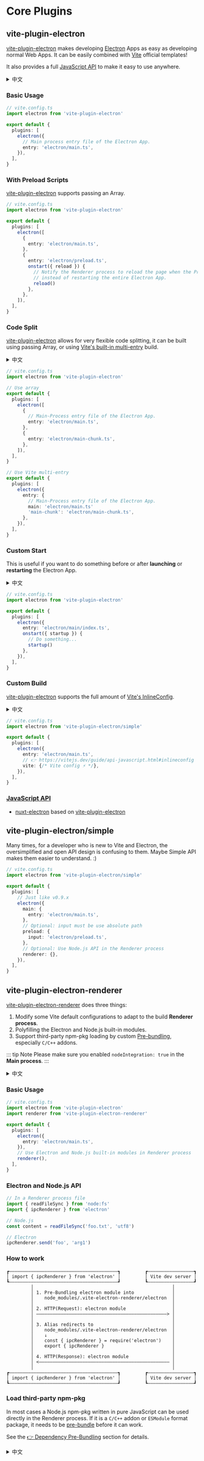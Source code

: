 # Core Plugins

## vite-plugin-electron

[vite-plugin-electron](https://github.com/electron-vite/vite-plugin-electron) makes developing [Electron](https://www.electronjs.org/) Apps as easy as developing normal Web Apps. It can be easily combined with [Vite](https://vitejs.dev/) official templates!

It also provides a full [JavaScript API](https://github.com/electron-vite/vite-plugin-electron#javascript-api) to make it easy to use anywhere.

<details>
  <summary>中文</summary>
  <p><a target="_blank" href="https://github.com/electron-vite/vite-plugin-electron">vite-plugin-electron</a> 使得你开发 <a target="_blank" href="https://www.electronjs.org/">Electron</a> 应用像开发正常的 Web 应用那样简单，它可以非常简单得与 <a target="_blank" href="https://vitejs.dev/">Vite</a> 官方的模板结合！</p>
  <p>除此之外它还提供全量的 <a target="_blank" href="https://github.com/electron-vite/vite-plugin-electron#javascript-api">JavaScript API</a> 可以很方便的在任何地方使用它。</p>
</details>

### Basic Usage

```ts
// vite.config.ts
import electron from 'vite-plugin-electron'

export default {
  plugins: [
    electron({
      // Main process entry file of the Electron App.
      entry: 'electron/main.ts',
    }),
  ],
}
```

### With Preload Scripts

[vite-plugin-electron](https://github.com/electron-vite/vite-plugin-electron) supports passing an Array.

```ts
// vite.config.ts
import electron from 'vite-plugin-electron'

export default {
  plugins: [
    electron([
      {
        entry: 'electron/main.ts',
      },
      {
        entry: 'electron/preload.ts',
        onstart({ reload }) {
          // Notify the Renderer process to reload the page when the Preload scripts build is complete, 
          // instead of restarting the entire Electron App.
          reload()
        },
      },
    ]),
  ],
}
```

### Code Split

[vite-plugin-electron](https://github.com/electron-vite/vite-plugin-electron) allows for very flexible code splitting, it can be built using passing Array, or using [Vite's built-in multi-entry](https://vitejs.dev/config/build-options.html#build-lib) build.

<details>
  <summary>中文</summary>
  <p><code>vite-plugin-electron</code> 可以进行十分灵活的代码拆分，它可以使用传递数组的形式构建，或者使用 <a target="_blank" href="https://vitejs.dev/config/build-options.html#build-lib">Vite 内置的多入口</a> 构建。</p>
</details>

```ts
// vite.config.ts
import electron from 'vite-plugin-electron'

// Use array
export default {
  plugins: [
    electron([
      {
        // Main-Process entry file of the Electron App.
        entry: 'electron/main.ts',
      },
      {
        entry: 'electron/main-chunk.ts',
      },
    ]),
  ],
}

// Use Vite multi-entry
export default {
  plugins: [
    electron({
      entry: {
        // Main-Process entry file of the Electron App.
        main: 'electron/main.ts'
        'main-chunk': 'electron/main-chunk.ts',
      },
    }),
  ],
}
```

### Custom Start

This is useful if you want to do something before or after **launching** or **restarting** the Electron App.

<details>
  <summary>中文</summary>
  <p>如果你想在启动或重启 Electron App 之前或之后做些什么，它会很有用。</p>
</details>

```ts
// vite.config.ts
import electron from 'vite-plugin-electron'

export default {
  plugins: [
    electron({
      entry: 'electron/main/index.ts',
      onstart({ startup }) {
        // Do something...
        startup()
      },
    }),
  ],
}
```

### Custom Build

[vite-plugin-electron](https://github.com/electron-vite/vite-plugin-electron) supports the full amount of [Vite's InlineConfig](https://vitejs.dev/guide/api-javascript.html#inlineconfig).

<details>
  <summary>中文</summary>
  <p><code>vite-plugin-electron</code> 支持全量的 <a target="_blank" href="https://vitejs.dev/guide/api-javascript.html#inlineconfig">Vite 配置</a>。</p>
</details>

```ts
// vite.config.ts
import electron from 'vite-plugin-electron/simple'

export default {
  plugins: [
    electron({
      entry: 'electron/main.ts',
      // 👉 https://vitejs.dev/guide/api-javascript.html#inlineconfig
      vite: {/* Vite config ⚡️ */},
    }),
  ],
}
```

### [JavaScript API](https://github.com/electron-vite/vite-plugin-electron#javascript-api)

- [nuxt-electron](https://github.com/caoxiemeihao/nuxt-electron) based on [vite-plugin-electron](https://github.com/electron-vite/vite-plugin-electron)

## vite-plugin-electron/simple

Many times, for a developer who is new to Vite and Electron, the oversimplified and open API design is confusing to them. Maybe Simple API makes them easier to understand. :)

```ts
// vite.config.ts
import electron from 'vite-plugin-electron/simple'

export default {
  plugins: [
    // Just like v0.9.x
    electron({
      main: {
        entry: 'electron/main.ts',
      },
      // Optional: input must be use absolute path
      preload: {
        input: 'electron/preload.ts',
      },
      // Optional: Use Node.js API in the Renderer process
      renderer: {},
    }),
  ],
}
```

## vite-plugin-electron-renderer

[vite-plugin-electron-renderer](https://github.com/electron-vite/vite-plugin-electron-renderer) does three things:

1. Modify some Vite default configurations to adapt to the build **Renderer process**.
2. Polyfilling the Electron and Node.js built-in modules.
3. Support third-party npm-pkg loading by custom [Pre-bundling](/guide/dependency-pre-bundling), especially `C/C++` addons.

::: tip Note
Please make sure you enabled `nodeIntegration: true` in the **Main process**.
:::

<details>
  <summary>中文</summary>
  <p><a target="_blank" href="https://github.com/electron-vite/vite-plugin-electron-renderer">vite-plugin-electron-renderer</a> 做了三件事：</p>
  <ol>
  <li>修改一些 Vite 默认的配置以适配构建<strong>渲染进程</strong>。</li>
  <li>填充 Electron 和 Node.js 模块。</li>
  <li>通过自定义<a href="/guide/dependency-pre-bundling">预构建</a>支持第三方 npm 包加载，尤其是 <code>C/C++</code> 扩展。</li>
  </ol>
  <p><strong>注意</strong>：请确保你在<strong>主进程</strong>中启用了 <code>nodeIntegration: true</code></p>
</details>

### Basic Usage

```ts
// vite.config.ts
import electron from 'vite-plugin-electron'
import renderer from 'vite-plugin-electron-renderer'

export default {
  plugins: [
    electron({
      entry: 'electron/main.ts',
    }),
    // Use Electron and Node.js built-in modules in Renderer process
    renderer(),
  ],
}
```

### Electron and Node.js API

```ts
// In a Renderer process file
import { readFileSync } from 'node:fs'
import { ipcRenderer } from 'electron'

// Node.js
const content = readFileSync('foo.txt', 'utf8')

// Electron
ipcRenderer.send('foo', 'arg1')
```

### How to work

```log
┏————————————————————————————————————————┓         ┏—————————————————┓
│ import { ipcRenderer } from 'electron' │         │ Vite dev server │
┗————————————————————————————————————————┛         ┗—————————————————┛
         │                                                   │
         │ 1. Pre-Bundling electron module into              │
         │    node_modules/.vite-electron-renderer/electron  │
         │                                                   │
         │ 2. HTTP(Request): electron module                 │
         │ ————————————————————————————————————————————————> │
         │                                                   │
         │ 3. Alias redirects to                             │
         │    node_modules/.vite-electron-renderer/electron  │
         │    ↓                                              │
         │    const { ipcRenderer } = require('electron')    │
         │    export { ipcRenderer }                         │
         │                                                   │
         │ 4. HTTP(Response): electron module                │
         │ <———————————————————————————————————————————————— │
         │                                                   │
┏————————————————————————————————————————┓         ┏—————————————————┓
│ import { ipcRenderer } from 'electron' │         │ Vite dev server │
┗————————————————————————————————————————┛         ┗—————————————————┛
```

### Load third-party npm-pkg

In most cases a Node.js npm-pkg written in pure JavaScript can be used directly in the Renderer process. If it is a `C/C++` addon or `ESModule` format package, it needs to be [pre-bundle](https://vitejs.dev/guide/dep-pre-bundling.html) before it can work.

See the [👉 Dependency Pre-Bundling](/guide/dependency-pre-bundling) section for details.

<details>
  <summary>中文</summary>
  <p>多数情况下一个纯 JavaScript 编写的 Node.js npm 包是可以直接在渲染进程中使用的。如果它是 <code>C/C++</code> 扩展，或者 <code>ESModule</code> 格式包，那么需要将它<a target="_blank" href="https://vitejs.dev/guide/dep-pre-bundling.html">预构建</a>后才可以工作。</p>
  <p>详情请看 <a href="/guide/dependency-pre-bundling">👉 Dependency Pre-Bundling</a> 部分。</p>
</details>

